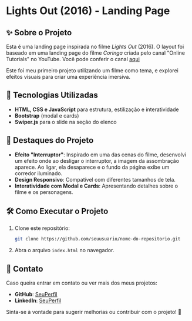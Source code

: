  # Lights Out (2016) - Landing Page

## ✨ Sobre o Projeto
Esta é uma landing page inspirada no filme *Lights Out* (2016). O layout foi baseado em uma landing page do filme *Coringa* criada pelo canal "Online Tutorials" no YouTube. Você pode conferir o canal <a href="https://www.youtube.com/@OnlineTutorialsYT" target="__blank">aqui</a>

Este foi meu primeiro projeto utilizando um filme como tema, e explorei efeitos visuais para criar uma experiência imersiva.

## 💪 Tecnologias Utilizadas
- **HTML, CSS e JavaScript** para estrutura, estilização e interatividade
- **Bootstrap** (modal e cards)
- **Swiper.js** para o slide na seção do elenco

## 🎥 Destaques do Projeto
- **Efeito "Interruptor"**: Inspirado em uma das cenas do filme, desenvolvi um efeito onde ao desligar o interruptor, a imagem da assombração aparece. Ao ligar, ela desaparece e o fundo da página exibe um corredor iluminado.
- **Design Responsivo**: Compatível com diferentes tamanhos de tela.
- **Interatividade com Modal e Cards**: Apresentando detalhes sobre o filme e os personagens.

## 🛠️ Como Executar o Projeto
1. Clone este repositório:
   ```bash
   git clone https://github.com/seuusuario/nome-do-repositorio.git
   ```
2. Abra o arquivo `index.html` no navegador.

## 💌 Contato
Caso queira entrar em contato ou ver mais dos meus projetos:
- **GitHub**: [SeuPerfil](https://github.com/seuusuario)
- **LinkedIn**: [SeuPerfil](https://linkedin.com/in/seuperfil)

Sinta-se à vontade para sugerir melhorias ou contribuir com o projeto! 💛

